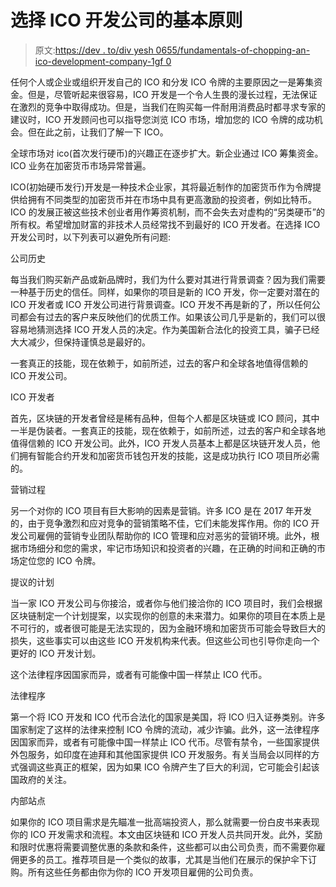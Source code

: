 # 选择 ICO 开发公司的基本原则

> 原文:[https://dev . to/div yesh 0655/fundamentals-of-chopping-an-ico-development-company-1gf 0](https://dev.to/divyesh0655/fundamentals-of-choosing-an-ico-development-company-1gf0)

任何个人或企业或组织开发自己的 ICO 和分发 ICO 令牌的主要原因之一是筹集资金。但是，尽管听起来很容易，ICO 开发是一个令人生畏的漫长过程，无法保证在激烈的竞争中取得成功。但是，当我们在购买每一件耐用消费品时都寻求专家的建议时，ICO 开发顾问也可以指导您浏览 ICO 市场，增加您的 ICO 令牌的成功机会。但在此之前，让我们了解一下 ICO。

全球市场对 ico(首次发行硬币)的兴趣正在逐步扩大。新企业通过 ICO 筹集资金。ICO 业务在加密货币市场异常普遍。

ICO(初始硬币发行)开发是一种技术企业家，其将最近制作的加密货币作为令牌提供给拥有不同类型的加密货币并在市场中具有更高激励的投资者，例如比特币。ICO 的发展正被这些技术创业者用作筹资机制，而不会失去对虚构的“另类硬币”的所有权。希望增加财富的非技术人员经常找不到最好的 ICO 开发者。在选择 ICO 开发公司时，以下列表可以避免所有问题:

公司历史

每当我们购买新产品或新品牌时，我们为什么要对其进行背景调查？因为我们需要一种基于历史的信任。同样，如果你的项目是新的 ICO 开发，你一定要对潜在的 ICO 开发者或 ICO 开发公司进行背景调查。ICO 开发不再是新的了，所以任何公司都会有过去的客户来反映他们的优质工作。如果该公司几乎是新的，我们可以很容易地猜测选择 ICO 开发人员的决定。作为美国新合法化的投资工具，骗子已经大大减少，但保持谨慎总是最好的。

一套真正的技能，现在依赖于，如前所述，过去的客户和全球各地值得信赖的 ICO 开发公司。

ICO 开发者

首先，区块链的开发者曾经是稀有品种，但每个人都是区块链或 ICO 顾问，其中一半是伪装者。一套真正的技能，现在依赖于，如前所述，过去的客户和全球各地值得信赖的 ICO 开发公司。此外，ICO 开发人员基本上都是区块链开发人员，他们拥有智能合约开发和加密货币钱包开发的技能，这是成功执行 ICO 项目所必需的。

营销过程

另一个对你的 ICO 项目有巨大影响的因素是营销。许多 ICO 是在 2017 年开发的，由于竞争激烈和应对竞争的营销策略不佳，它们未能发挥作用。你的 ICO 开发公司雇佣的营销专业团队帮助你的 ICO 管理和应对恶劣的营销环境。此外，根据市场细分和您的需求，牢记市场知识和投资者的兴趣，在正确的时间和正确的市场定位您的 ICO 令牌。

提议的计划

当一家 ICO 开发公司与你接洽，或者你与他们接洽你的 ICO 项目时，我们会根据区块链制定一个计划提案，以实现你的创意的未来潜力。如果你的项目在本质上是不可行的，或者很可能是无法实现的，因为金融环境和加密货币可能会导致巨大的损失，这些事实可以由这些 ICO 开发机构来代表。但这些公司也引导你走向一个更好的 ICO 开发计划。

这个法律程序因国家而异，或者有可能像中国一样禁止 ICO 代币。

法律程序

第一个将 ICO 开发和 ICO 代币合法化的国家是美国，将 ICO 归入证券类别。许多国家制定了这样的法律来控制 ICO 令牌的流动，减少诈骗。此外，这一法律程序因国家而异，或者有可能像中国一样禁止 ICO 代币。尽管有禁令，一些国家提供外包服务，如印度在迪拜和其他国家提供 ICO 开发服务。有关当局会以同样的方式强调这些真正的框架，因为如果 ICO 令牌产生了巨大的利润，它可能会引起该国政府的关注。

内部站点

如果你的 ICO 项目需求是先瞄准一批高端投资人，那么就需要一份白皮书来表现你的 ICO 开发需求和流程。本文由区块链和 ICO 开发人员共同开发。此外，奖励和限时优惠将需要调整优惠的条款和条件，这些都可以由公司负责，而不需要你雇佣更多的员工。推荐项目是一个类似的故事，尤其是当他们在展示的保护伞下订购。所有这些任务都由你为你的 ICO 开发项目雇佣的公司负责。